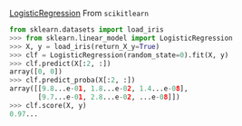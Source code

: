 [LogisticRegression](https://scikit-learn.org/1.5/modules/generated/sklearn.linear_model.LogisticRegression.html) From `scikitlearn`

```python
from sklearn.datasets import load_iris
>>> from sklearn.linear_model import LogisticRegression
>>> X, y = load_iris(return_X_y=True)
>>> clf = LogisticRegression(random_state=0).fit(X, y)
>>> clf.predict(X[:2, :])
array([0, 0])
>>> clf.predict_proba(X[:2, :])
array([[9.8...e-01, 1.8...e-02, 1.4...e-08],
       [9.7...e-01, 2.8...e-02, ...e-08]])
>>> clf.score(X, y)
0.97...
```

